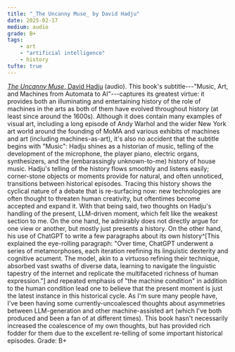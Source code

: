 ```yaml
---
title: "_The Uncanny Muse_ by David Hadju"
date: 2025-02-17
medium: audio
grade: B+
tags:
    - art
    - "artificial intelligence" 
    - history
tufte: true
---
```


[_The Uncanny Muse_, David Hadju](https://bookshop.org/a/111171/9780393540833) (audio).  This book's subtitle---"Music, Art, and Machines from Automata to AI"---captures its greatest virtue: it provides both an illuminating and entertaining history of the role of machines in the arts as both of them have evolved throughout history (at least since around the 1600s).  Although it does contain many examples of visual art, including a long episode of Andy Warhol and the wider New York art world around the founding of MoMA and various exhibits of machines and art (including machines-as-art), it's also no accident that the subtitle begins with "Music": Hadju shines as a historian of music, telling of the development of the microphone, the player piano, electric organs, synthesizers, and the (embarassingly unknown-to-me) history of house music.  Hadju's telling of the history flows smoothly and listens easily; corner-stone objects or moments provide for natural, and often unnoticed, transitions between historical episodes.  Tracing this history shows the cyclical nature of a debate that is re-surfacing now: new technologies are often thought to threaten human creativity, but oftentimes become accepted and expand it.  With that being said, two thoughts on Hadju's handling of the present, LLM-driven moment, which felt like the weakest section to me.  On the one hand, he admirably does not directly argue for one view or another, but mostly just presents a history.  On the other hand, his use of ChatGPT to write a few paragraphs about its own history^[This explained the eye-rolling paragraph: "Over time, ChatGPT underwent a series of metamorphoses, each iteration reefining its linguistic dexterity and cognitive acument.  The model, akin to a virtuoso refining their technique, absorbed vast swaths of diverse data, learning to navigate the linguistic tapestry of the internet and replicate the multifaceted richness of human expression."] and repeated emphasis of "the machine condition" in addition to the human condition lead one to believe that the present moment is just the latest instance in this historical cycle.  As I'm sure many people have, I've been having some currently-uncoalesced thoughts about asymmetries between LLM-generation and other machine-assisted art (which I've both produced and been a fan of at different times).  This book hasn't necessarily increased the coalescence of my own thoughts, but has provided rich fodder for them due to the excellent re-telling of some important historical episodes.  Grade: B+
